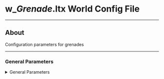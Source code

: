 # w_*Grenade*.ltx World Config File

___

## About

Configuration parameters for grenades

___

### General Parameters

<details>
    <summary>General Parameters</summary>

| Parameter Name | Parameter Description | Example Value | Value Data Type | Parameter Possible Values And Their Descriptions |
|---|---|---|:---:|---|
| third_person_throw_point_offset |  | -0.198, 1.8, -0.833 |  |  |
| throw_dir |  | 0, 0, 1 |  |  |
| throw_point |  | 0.4, 0.3, 0.1 |  |  |
| up_throw_factor |  | 1.2 |  |  |
| force_min |  | 10 |  |  |
| force_const |  | 25 |  |  |
| force_max |  | 30 |  |  |
| force_grow_speed |  | 20 |  |  |
| destroy_time |  | 2500 |  |  |
| grenade_remove_time |  | 60000 |  |  |
| detonation_threshold_hit |  | 200 |  |  |
| light_color |  | 1.9, 1.4, 0.5 |  |  |
| light_range |  | 25.0 |  |  |
| light_time |  | 0.85 |  |  |
| hit_type_blast |  | explosion |  |  |
| hit_type_frag |  | fire_wound |  |  |
| blast |  | 3 |  |  |
| blast_r |  | 8 |  |  |
| blast_impulse |  | 150 |  |  |
| blast_impulse_factor |  | 1 |  |  |
| frag_hit |  | 0.27 |  |  |
| frag_hit_impulse |  | 150 |  |  |
| frags |  | 127 |  |  |
| frags_r |  | 45 |  |  |
| fragment_speed |  | 50 |  |  |
| explode_duration |  | 3 |  |  |
| explode_particles |  | explosions\explosion_01 |  |  |
